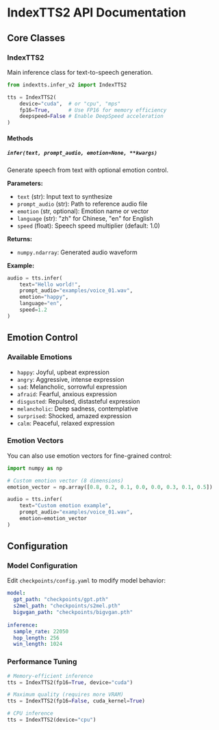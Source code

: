 # IndexTTS2 API Documentation

## Core Classes

### IndexTTS2

Main inference class for text-to-speech generation.

```python
from indextts.infer_v2 import IndexTTS2

tts = IndexTTS2(
    device="cuda",  # or "cpu", "mps"
    fp16=True,      # Use FP16 for memory efficiency
    deepspeed=False # Enable DeepSpeed acceleration
)
```

#### Methods

##### `infer(text, prompt_audio, emotion=None, **kwargs)`

Generate speech from text with optional emotion control.

**Parameters:**
- `text` (str): Input text to synthesize
- `prompt_audio` (str): Path to reference audio file
- `emotion` (str, optional): Emotion name or vector
- `language` (str): "zh" for Chinese, "en" for English
- `speed` (float): Speech speed multiplier (default: 1.0)

**Returns:**
- `numpy.ndarray`: Generated audio waveform

**Example:**
```python
audio = tts.infer(
    text="Hello world!",
    prompt_audio="examples/voice_01.wav",
    emotion="happy",
    language="en",
    speed=1.2
)
```

## Emotion Control

### Available Emotions

- `happy`: Joyful, upbeat expression
- `angry`: Aggressive, intense expression  
- `sad`: Melancholic, sorrowful expression
- `afraid`: Fearful, anxious expression
- `disgusted`: Repulsed, distasteful expression
- `melancholic`: Deep sadness, contemplative
- `surprised`: Shocked, amazed expression
- `calm`: Peaceful, relaxed expression

### Emotion Vectors

You can also use emotion vectors for fine-grained control:

```python
import numpy as np

# Custom emotion vector (8 dimensions)
emotion_vector = np.array([0.8, 0.2, 0.1, 0.0, 0.0, 0.3, 0.1, 0.5])

audio = tts.infer(
    text="Custom emotion example",
    prompt_audio="examples/voice_01.wav",
    emotion=emotion_vector
)
```

## Configuration

### Model Configuration

Edit `checkpoints/config.yaml` to modify model behavior:

```yaml
model:
  gpt_path: "checkpoints/gpt.pth"
  s2mel_path: "checkpoints/s2mel.pth"
  bigvgan_path: "checkpoints/bigvgan.pth"
  
inference:
  sample_rate: 22050
  hop_length: 256
  win_length: 1024
```

### Performance Tuning

```python
# Memory-efficient inference
tts = IndexTTS2(fp16=True, device="cuda")

# Maximum quality (requires more VRAM)
tts = IndexTTS2(fp16=False, cuda_kernel=True)

# CPU inference
tts = IndexTTS2(device="cpu")
```
